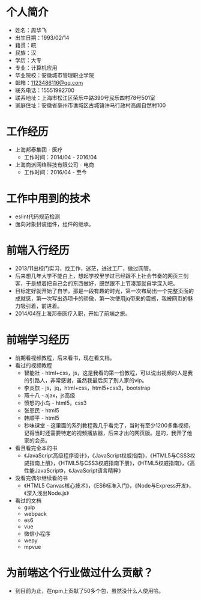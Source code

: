 # 个人简介
* 姓名：周华飞
* 出生日期：1993/02/14
* 籍贯：皖
* 民族：汉
* 学历：大专
* 专业：计算机应用
* 毕业院校：安徽城市管理职业学院
* 邮箱：1123486116@qq.com
* 联系电话：15551992700
* 联系地址：上海市松江区荣乐中路390号民乐四村78号501室
* 家庭住址：安徽省亳州市谯城区古城镇许马行政村高阁自然村100

# 工作经历
* 上海邦泰集团 - 医疗
    - 工作时间：2014/04 - 2016/04
* 上海商派网络科技有限公司 - 电商
    - 工作时间：2016/04 - 至今

# 工作中用到的技术
* eslint代码规范检测
* 面向对象封装组件，组件的继承。

# 前端入行经历
* 2013/11出校门实习，找工作，迷茫，进过工厂，做过网管。
* 后来想几年大学不能白上，想起学校里学过已经跟不上社会节奏的网页三剑客，于是想着把自己会的东西做好，既然跟不上节凑那就自学深入吧。
* 目标定好就开始了自学，那是一段有趣的时光，第一次布局出一个完整页面的成就感，第一次写出选项卡的骄傲，第一次使用jq带来的震撼，我被网页的魅力吸引着，前进着。
* 2014/04在上海邦泰医疗入职，开始了前端之旅。

# 前端学习经历
* 前期看视频教程，后来看书，现在看文档。
* 看过的视频教程
    - 智能社 - html+css，js，这是我看的第一份教程，可以说出视频的人是我的引路人，非常感谢，虽然我最后买了别人家的vip。
    - 李炎恢 - js，jq，html+css，html5+css3，bootstrap
    - 燕十八 - ajax，js高级
    - 愤怒的小鸟 - html5，css3
    - 张恩民 - html5
    - 韩顺平 - html5
    - 秒味课堂 - 这里面的系列教程我几乎看完了，当时有至少1200多集视频，记得当时还需要特定的视频播放器，后来才出的网页版。是的，我开了他家的会员。
* 看且看完全本的书
    - 《JavaScript高级程序设计》，《JavaScript权威指南》，《HTML5与CSS3权威指南上册》，《HTML5与CSS3权威指南下册》，《HTML5权威指南》，《高性能JavaScript》，《JavaScript语言精粹》
* 没看完偶尔继续看的书
    - 《HTML5 Canvas核心技术》，《ES6标准入门》，《Node与Express开发》，《深入浅出Node.js》
* 看过的文档
    - gulp
    - webpack
    - es6
    - vue
    - 微信小程序
    - wepy
    - mpvue

# 为前端这个行业做过什么贡献？
* 到目前为止，在npm上贡献了50多个包，虽然没什么人使用哈。

